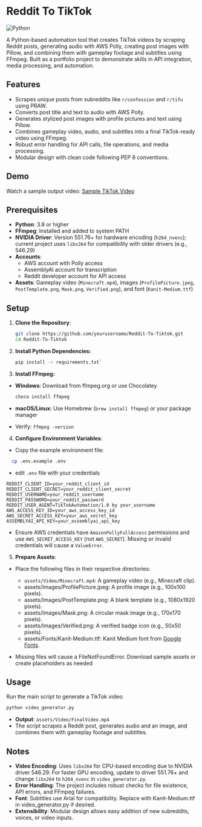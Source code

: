 
# Reddit To TikTok

![Python](https://img.shields.io/badge/python-3.8+-blue.svg)

A Python-based automation tool that creates TikTok videos by scraping Reddit posts, generating audio with AWS Polly, creating post images with Pillow, and combining them with gameplay footage and subtitles using FFmpeg. Built as a portfolio project to demonstrate skills in API integration, media processing, and automation.

## Features
- Scrapes unique posts from subreddits like `r/confession` and `r/tifu` using PRAW.
- Converts post title and text to audio with AWS Polly.
- Generates stylized post images with profile pictures and text using Pillow.
- Combines gameplay video, audio, and subtitles into a final TikTok-ready video using FFmpeg.
- Robust error handling for API calls, file operations, and media processing.
- Modular design with clean code following PEP 8 conventions.

## Demo
Watch a sample output video: [Sample TikTok Video](https://youtube.com/shorts/HWlSvb_jRVc)


## Prerequisites
- **Python**: 3.8 or higher
- **FFmpeg**: Installed and added to system PATH
- **NVIDIA Driver**: Version 551.76+ for hardware encoding (`h264_nvenc`); current project uses `libx264` for compatibility with older drivers (e.g., 546.29)
- **Accounts**:
  - AWS account with Polly access
  - AssemblyAI account for transcription
  - Reddit developer account for API access
- **Assets**: Gameplay video (`Minecraft.mp4`), images (`ProfilePicture.jpeg`, `PostTemplate.png`, `Mask.png`, `Verified.png`), and font (`Kanit-Medium.ttf`)

## Setup
1. **Clone the Repository**:
   ```bash
   git clone https://github.com/yourusername/Reddit-To-Tiktok.git
   cd Reddit-To-Tiktok
 2. **Install Python Dependencies:**
    ```bash
    pip install -r requirements.txt`
3. **Install FFmpeg:**
 - **Windows**: Download from ffmpeg.org or use Chocolatey
	
	```bash
	choco install ffmpeg
	```

- **macOS/Linux:** Use Homebrew (`brew install ffmpeg`) or your package manager
- Verify: `ffmpeg -version`

4. **Configure Environment Variables**:
-	Copy the example environment file:
  ``` bash
    cp .env.example .env 
   ```
   - edit `.env` file with your credentials
   
```plaintext 
REDDIT_CLIENT_ID=your_reddit_client_id
REDDIT_CLIENT_SECRET=your_reddit_client_secret
REDDIT_USERNAME=your_reddit_username
REDDIT_PASSWORD=your_reddit_password
REDDIT_USER_AGENT=TikTokAutomation/1.0 by your_username
AWS_ACCESS_KEY_ID=your_aws_access_key_id
AWS_SECRET_ACCESS_KEY=your_aws_secret_key
ASSEMBLYAI_API_KEY=your_assemblyai_api_key
   ```

- Ensure AWS credentials have `AmazonPollyFullAccess` permissions and use `AWS_SECRET_ACCESS_KEY` (not `AWS_SECRET`). Missing or invalid credentials will cause a `ValueError`.


5. **Prepare Assets**:
- Place the following files in their respective directories:
	- `assets/Video/Minecraft.mp4`: A gameplay video (e.g., Minecraft clip).
	- assets/Images/ProfilePicture.jpeg: A profile image (e.g., 100x100 pixels).
	- assets/Images/PostTemplate.png: A blank template (e.g., 1080x1920 pixels).
	-  assets/Images/Mask.png: A circular mask image (e.g., 170x170 pixels).
	-  assets/Images/Verified.png: A verified badge icon (e.g., 50x50 pixels).
	- assets/Fonts/Kanit-Medium.ttf: Kanit Medium font from [Google Fonts](https://fonts.google.com/specimen/Kanit).

- Missing files will cause a FileNotFoundError. Download sample assets or create placeholders as needed

## Usage
Run the main script to generate a TikTok video:
```bash
python video_generator.py
```
- **Output**: `assets/Video/FinalVideo.mp4`
- The script scrapes a Reddit post, generates audio and an image, and combines them with gameplay footage and subtitles.

## Notes
- **Video Encoding**: Uses `libx264` for CPU-based encoding due to NVIDIA driver 546.29. For faster GPU encoding, update to driver 551.76+ and change `libx264` to `h264_nvenc` in `video_generator.py`.
- **Error Handling**: The project includes robust checks for file existence, API errors, and FFmpeg failures.
- **Font**: Subtitles use Arial for compatibility. Replace with Kanit-Medium.ttf in video_generator.py if desired.
- **Extensibility**: Modular design allows easy addition of new subreddits, voices, or video inputs.
